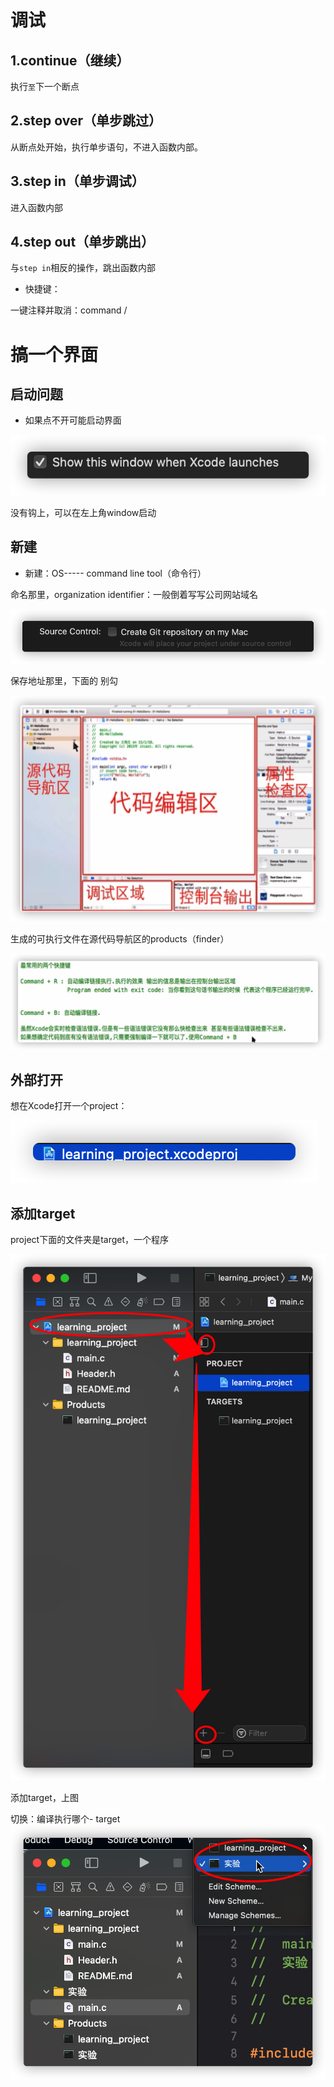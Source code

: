 # 调试

## 1.continue（继续）

执行`至`下一个断点

## 2.step over（单步跳过）

从断点处开始，执行单步语句，不进入函数内部。

## 3.step in（单步调试）

进入函数内部

## 4.step out（单步跳出）

与`step in`相反的操作，跳出函数内部

- 快捷键：

一键注释并取消：command  / 

# 搞一个界面

## 启动问题

- 如果点不开可能启动界面

![image-20210719193849511](xcode%E4%BD%BF%E7%94%A8.assets/image-20210719193849511.png)

没有钩上，可以在左上角window启动

## 新建

- 新建：OS----- command line tool（命令行）

命名那里，organization identifier：一般倒着写写公司网站域名

![image-20210719194919799](xcode%E4%BD%BF%E7%94%A8.assets/image-20210719194919799.png)

保存地址那里，下面的 别勾

![image-20210719195034007](xcode%E4%BD%BF%E7%94%A8.assets/image-20210719195034007.png)

生成的可执行文件在源代码导航区的products（finder）

![image-20210719202601689](xcode%E4%BD%BF%E7%94%A8.assets/image-20210719202601689.png)

## 外部打开

想在Xcode打开一个project：

![image-20210719202940649](xcode%E4%BD%BF%E7%94%A8.assets/image-20210719202940649.png)

## 添加target

project下面的文件夹是target，一个程序

![image-20210719210245433](xcode%E4%BD%BF%E7%94%A8.assets/image-20210719210245433.png)

添加target，上图

切换：编译执行哪个- target![image-20210719210943279](xcode%E4%BD%BF%E7%94%A8.assets/image-20210719210943279.png)

# 